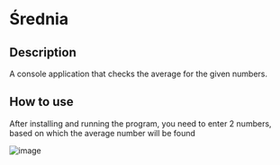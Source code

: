 # Średnia

## Description
A console application that checks the average for the given numbers.

## How to use
After installing and running the program, you need to enter 2 numbers, based on which the average number will be found

![image](https://user-images.githubusercontent.com/100936109/170579740-a63abbff-1bb0-4167-a729-a9cba10a919d.png)
